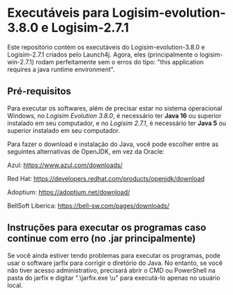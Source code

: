 # Executáveis para Logisim-evolution-3.8.0 e Logisim-2.7.1
Este repositório contém os executáveis do Logisim-evolution-3.8.0 e Logisim-2.7.1 criados pelo Launch4j. Agora, eles (principalmente o logisim-win-2.7.1) rodam perfeitamente sem o erros do tipo: "this application requires a java runtime environment".

## Pré-requisitos
Para executar os softwares, além de precisar estar no sistema operacional Windows, no *Logisim Evolution 3.8.0*, é necessário ter **Java 16** ou superior instalado em seu computador, e no *Logisim 2.7.1*, é necessário ter **Java 5** ou superior instalado em seu computador.

Para fazer o download e instalação do Java, você pode escolher entre as seguintes alternativas de OpenJDK, em vez da Oracle:

Azul:
https://www.azul.com/downloads/

Red Hat:
https://developers.redhat.com/products/openjdk/download

Adoptium:
https://adoptium.net/download/

BellSoft Liberica:
https://bell-sw.com/pages/downloads/

## Instruções para executar os programas caso continue com erro (no .jar principalmente)
Se você ainda estiver tendo problemas para executar os programas, pode usar o software jarfix para corrigir o diretório do Java. No entanto, se você não tiver acesso administrativo, precisará abrir o CMD ou PowerShell na pasta do jarfix e digitar ".\jarfix.exe \u" para executá-lo apenas no usuário local.
